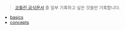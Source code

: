 > [코틀린 공식문서](https://kotlinlang.org/docs/home.html) 중 일부 기록하고 싶은 것들만 기록합니다.

- [basics](basics.md)
- [concepts](concepts.md)
